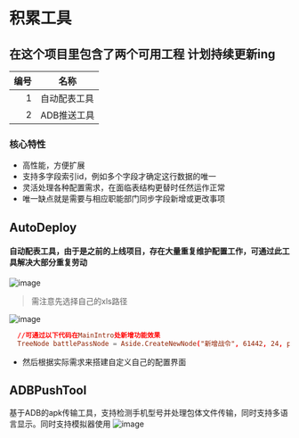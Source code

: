 # 积累工具

## 在这个项目里包含了两个可用工程 计划持续更新ing


| 编号 | 名称      |
|-----:|-----------|
|     1| 自动配表工具|
|     2| ADB推送工具    |

### 核心特性

- 高性能，方便扩展
- 支持多字段索引id，例如多个字段才确定这行数据的唯一
- 灵活处理各种配置需求，在面临表结构更替时任然运作正常
- 唯一缺点就是需要与相应职能部门同步字段新增或更改事项

## AutoDeploy
#### 自动配表工具，由于是之前的上线项目，存在大量重复维护配置工作，可通过此工具解决大部分重复劳动
![image](https://github.com/WangAaron1/LanguageToolApp/assets/90996271/7d0ce46e-8bfa-41c7-881d-b1a56cadbbc7)
> 需注意先选择自己的xls路径

![image](https://github.com/WangAaron1/LanguageToolApp/assets/90996271/2483fb5f-9718-41e1-9cb6-8ce8bce02f18)

```toml
  //可通过以下代码在MainIntro处新增功能效果
  TreeNode battlePassNode = Aside.CreateNewNode("新增战令", 61442, 24, pageIndex++, battlePassFrame);
```
- 然后根据实际需求来搭建自定义自己的配置界面

## ADBPushTool
基于ADB的apk传输工具，支持检测手机型号并处理包体文件传输，同时支持多语言显示。同时支持模拟器使用
![image](https://github.com/WangAaron1/LanguageToolApp/assets/90996271/0b841af2-420d-4136-9f4f-2f304f2a5174)
